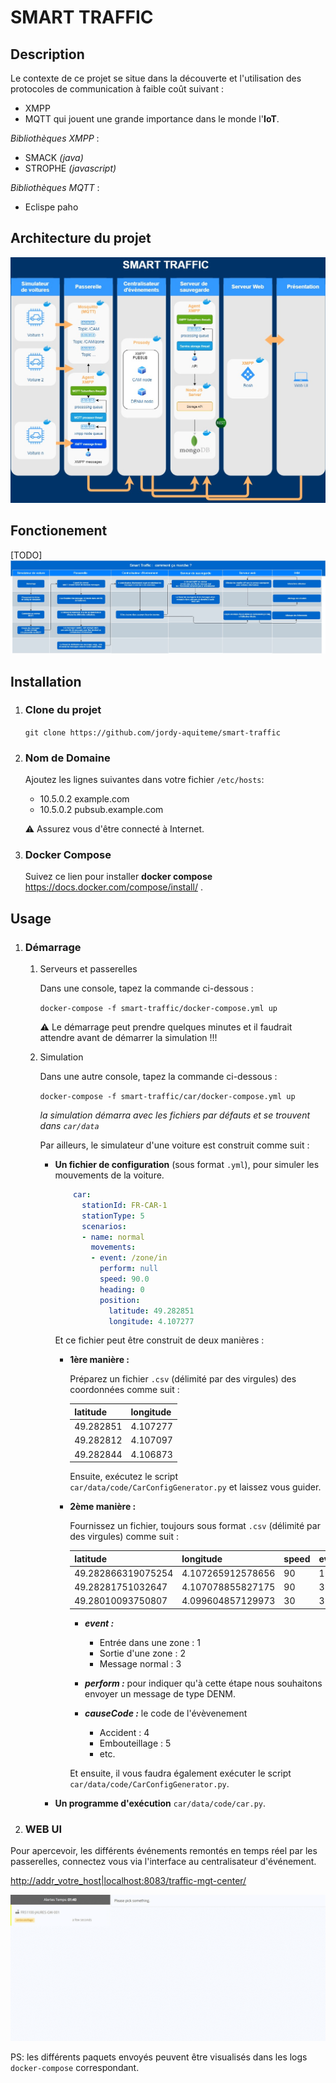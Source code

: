 # SMART TRAFFIC

## Description

Le contexte de ce projet se situe dans la découverte et l'utilisation des protocoles de communication à faible coût suivant :

* XMPP
* MQTT qui jouent une grande importance dans le monde l'**IoT**.
  
_Bibliothèques XMPP_ :

* SMACK _(java)_
* STROPHE _(javascript)_

_Bibliothèques MQTT_ :

* Eclispe paho

## Architecture du projet

![Architechture](images/archi_smart_traffic.jpg?raw=true)

## Fonctionement

[TODO]
![Fontionement](images/workflow_smart_traffic.jpg?raw=true)

## Installation

1. ### **Clone du projet**

    ```git clone https://github.com/jordy-aquiteme/smart-traffic```

2. ### **Nom de Domaine**

    Ajoutez les lignes suivantes dans votre fichier `/etc/hosts`:

     * 10.5.0.2 example.com
     * 10.5.0.2 pubsub.example.com

    :warning: Assurez vous d'être connecté à Internet.

3. ### **Docker Compose**

    Suivez ce lien pour installer **docker compose** <https://docs.docker.com/compose/install/> .

## Usage

1. ### **Démarrage**

    1. Serveurs et passerelles

        Dans une console, tapez la commande ci-dessous :

        ```docker-compose -f smart-traffic/docker-compose.yml up```

        :warning: Le démarrage peut prendre quelques minutes et il faudrait attendre avant de démarrer la simulation !!!

    2. Simulation

        Dans une autre console, tapez la commande ci-dessous :

        ```docker-compose -f smart-traffic/car/docker-compose.yml up```

        _la simulation démarra avec les fichiers par défauts et se trouvent dans `car/data`_

        Par ailleurs, le simulateur d'une voiture est construit comme suit :

        * **Un fichier de configuration** (sous format ```.yml```), pour simuler les mouvements de la voiture.

          ```yaml
              car:
                stationId: FR-CAR-1
                stationType: 5
                scenarios:
                - name: normal
                  movements:
                  - event: /zone/in
                    perform: null
                    speed: 90.0
                    heading: 0
                    position:
                      latitude: 49.282851
                      longitude: 4.107277
          ```

          Et ce fichier peut être construit de deux manières :

          * **1ère manière :**

            Préparez un fichier ```.csv``` (délimité par des virgules) des coordonnées comme suit :

            | latitude  | longitude |
            | --------- | --------- |
            | 49.282851 | 4.107277  |
            | 49.282812 | 4.107097  |
            | 49.282844 | 4.106873  |

              Ensuite, exécutez le script ```car/data/code/CarConfigGenerator.py``` et laissez vous guider.

          * **2ème manière :**

            Fournissez un fichier, toujours sous format ```.csv``` (délimité par des virgules) comme suit :

            | latitude           | longitude         | speed | event | perform | causeCode |
            | ------------------ | ----------------- | ----- | ----- | ------- | --------- |
            | 49.282866319075254 | 4.107265912578656 | 90    | 1     | n       |           |
            | 49.28281751032647  | 4.107078855827175 | 90    | 3     | n       |           |
            | 49.28010093750807  | 4.099604857129973 | 30    | 3     | o       | 4         |

            * ***event :***
              * Entrée dans une zone : 1
              * Sortie d'une zone : 2
              * Message normal : 3

            * ***perform :*** pour indiquer qu'à cette étape nous souhaitons envoyer un message de type DENM.  

            * ***causeCode :*** le code de l'évèvenement
              * Accident : 4
              * Embouteillage : 5
              * etc.

            Et ensuite, il vous faudra également exécuter le script ```car/data/code/CarConfigGenerator.py```.

        * **Un programme d'exécution** ```car/data/code/car.py```.

2. ### **WEB UI**

Pour apercevoir, les différents événements remontés en temps réel par les passerelles, connectez vous via l'interface au centralisateur d'événement.

  <http://addr_votre_host|localhost:8083/traffic-mgt-center/>

  ![WEB UI](images/web-ui.gif?raw=true)

PS: les différents paquets envoyés peuvent être visualisés dans les logs ```docker-compose``` correspondant.
